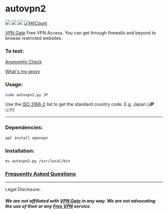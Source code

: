 # autovpn2
![](https://img.shields.io/badge/autovpn2-python_2.7-blue.svg?style=flat-square) ![](https://img.shields.io/badge/dependencies-openvpn-orange.svg?style=flat-square) ![](https://img.shields.io/badge/GPL-v2-blue.svg?style=flat-square)  [![HitCount](http://hits.dwyl.io/ruped24/ruped24/autovpn2.svg?style=flat-square)](http://hits.dwyl.io/ruped24/ruped24/autovpn2)

[VPN Gate](https://www.vpngate.net/en/) Free VPN Access. You can get through firewalls and beyond to browse restricted websites. 

### To test:
[Anonymity Check](http://proxydb.net/anon)

[What's my proxy](http://www.whatismyproxy.com)

### Usage:
```bash
sudo autovpn2.py JP
```
Use the [ISO 3166-2](https://en.wikipedia.org/wiki/ISO_3166-2) list to get the standard country code. E.g. Japan (**JP** :jp:)

---

### Dependencies:
```bash
apt install openvpn
```
### Installation:
```bash
mv autovpn2.py /usr/local/bin
```
### [Frequently Asked Questions](https://github.com/ruped24/autovpn2/wiki/FAQ)

---
Legal Disclosure:

##### We are not affiliated with [VPN Gate](https://www.vpngate.net/en/) in any way. We are not advocating the use of their or any [Free VPN](https://bitbucket.org/ruped24/autovpnbook/src/master/) service.

